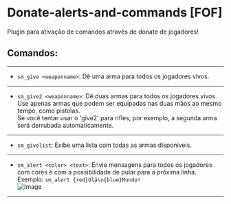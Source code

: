 # Donate-alerts-and-commands [FOF]
Plugin para ativação de comandos através de donate de jogadores!

## Comandos:
---
- ```sm_give <weaponname>```:
  Dê uma arma para todos os jogadores vivos.
  
---
* ```sm_give2 <weaponname>```:
  Dê duas armas para todos os jogadores vivos.  
  Use apenas armas que podem ser equipadas nas duas mãos ao mesmo tempo, como pistolas.  
  Se você tentar usar o 'give2' para rifles, por exemplo, a segunda arma será derrubada automaticamente.
  
---
* ```sm_givelist```:
  Exibe uma lista com todas as armas disponíveis.
  
---
* ```sm_alert <color> <text>```:
  Envie mensagens para todos os jogadores com cores e com a possibilidade de pular para a próxima linha.
  Exemplo:
  ```sm_alert {red}Olá\n{blue}Mundo!```  
![image](https://github.com/paralhama/Donate-alerts-and-commands/assets/84831503/a6a7f899-c5b0-4e27-9f2a-a5d3420da668)
---
